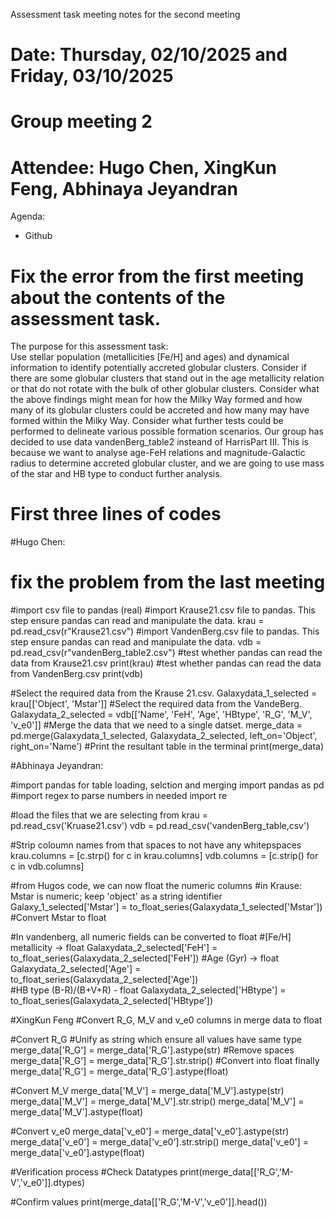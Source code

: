 Assessment task meeting notes for the second meeting
# Date: Thursday, 02/10/2025 and Friday, 03/10/2025
# Group meeting 2 
# Attendee: Hugo Chen, XingKun Feng, Abhinaya Jeyandran

Agenda:
- Github

# Fix the error from the first meeting about the contents of the assessment task.
The purpose for this assessment task:  
Use stellar population (metallicities [Fe/H] and ages) and dynamical information to identify potentially accreted globular clusters. Consider if there are some globular clusters that stand out in the age metallicity relation or that do not rotate with the bulk of other globular clusters. 
Consider what the above findings might mean for how the Milky Way formed and how many of its globular clusters could be accreted and how many may have formed within the Milky Way. Consider what further tests could be performed to delineate various possible formation scenarios.
Our group has decided to use data vandenBerg_table2 insteand of HarrisPart III. This is because we want to analyse age-FeH relations and magnitude-Galactic radius to determine accreted globular cluster, and we are going to use mass of the star and HB type to conduct further analysis.  


# First three lines of codes
#Hugo Chen:
# fix the problem from the last meeting
#import csv file to pandas (real)
#import Krause21.csv file to pandas. This step ensure pandas can read and manipulate the data. 
krau = pd.read_csv(r"Krause21.csv")
#import VandenBerg.csv file to pandas. This step ensure pandas can read and manipulate the data.
vdb = pd.read_csv(r"vandenBerg_table2.csv")
#test whether pandas can read the data from Krause21.csv
print(krau)
#test whether pandas can read the data from VandenBerg.csv
print(vdb)

#Select the required data from the Krause 21.csv.
Galaxydata_1_selected = krau[['Object', 'Mstar']]
#Select the required data from the VandeBerg.
Galaxydata_2_selected = vdb[['Name', 'FeH', 'Age', 'HBtype', 'R_G', 'M_V', 'v_e0']]
#Merge the data that we need to a single datset.
merge_data = pd.merge(Galaxydata_1_selected, Galaxydata_2_selected, left_on='Object', right_on='Name')
#Print the resultant table in the terminal
print(merge_data)

#Abhinaya Jeyandran:

#import pandas for table loading, selction and merging
import pandas as pd
#import regex to parse numbers in needed
import re

#load the files that we are selecting from
krau = pd.read_csv('Kruase21.csv') 
vdb = pd.read_csv('vandenBerg_table,csv')

#Strip coloumn names from that spaces to not have any whitepspaces
krau.columns = [c.strp() for c in krau.columns]
vdb.columns = [c.strip() for c in vdb.columns]

#from Hugos code, we can now float the numeric columns
#in Krause: Mstar is numeric; keep 'object' as a string identifier
Galaxy_1_selected['Mstar'] = to_float_series(Galaxydata_1_selected['Mstar'])  #Convert Mstar to float

#In vandenberg, all numeric fields can be converted to float
#[Fe/H] metallicity → float
Galaxydata_2_selected['FeH'] = to_float_series(Galaxydata_2_selected['FeH']) 
#Age (Gyr) → float
Galaxydata_2_selected['Age'] = to_float_series(Galaxydata_2_selected['Age'])   
#HB type (B-R)/(B+V+R) - float
Galaxydata_2_selected['HBtype'] = to_float_series(Galaxydata_2_selected['HBtype'])

#XingKun Feng
#Convert R_G, M_V and v_e0 columns in merge data to float

#Convert R_G
#Unify as string which ensure all values have same type
merge_data['R_G'] = merge_data['R_G'].astype(str)
#Remove spaces
merge_data['R_G'] = merge_data['R_G'].str.strip()
#Convert into float finally
merge_data['R_G'] = merge_data['R_G'].astype(float)

#Convert M_V
merge_data['M_V'] = merge_data['M_V'].astype(str)
merge_data['M_V'] = merge_data['M_V'].str.strip()
merge_data['M_V'] = merge_data['M_V'].astype(float)

#Convert v_e0
merge_data['v_e0'] = merge_data['v_e0'].astype(str)
merge_data['v_e0'] = merge_data['v_e0'].str.strip()
merge_data['v_e0'] = merge_data['v_e0'].astype(float)

#Verification process
#Check Datatypes
print(merge_data[['R_G','M-V','v_e0']].dtypes)

#Confirm values
print(merge_data[['R_G','M-V','v_e0']].head())
